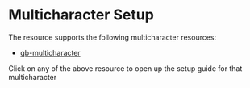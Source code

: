 # Multicharacter Setup

The resource supports the following multicharacter resources:

- [qb-multicharacter](multicharacter-resources/qb-multicharacter.md)

Click on any of the above resource to open up the setup guide for that multicharacter
